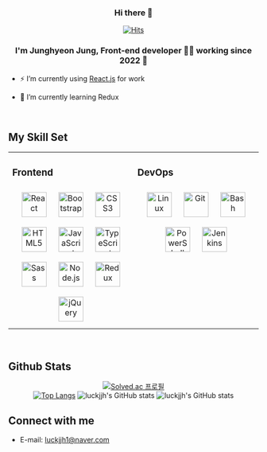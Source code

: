 <div align="center">
  
### Hi there 👋



<!--#### ⚒️Tech Stack⚒️--> 
[![Hits](https://hits.seeyoufarm.com/api/count/incr/badge.svg?url=https://github.com/luckjjh&count_bg=%2379C83D&title_bg=%23555555&icon=&icon_color=%23E7E7E7&title=hits&edge_flat=true)](https://github.com/luckjjh)
</div>

### <div align="center">I'm Junghyeon Jung, Front-end developer 👨‍💻 working since 2022 🚀</div>  
  


- ⚡ I’m currently using [React.js](https://github.com/facebook/react) for work 


- 🌱 I’m currently learning Redux  

  

<br/>  

## My Skill Set  
<div align="center">
<table><tr><td valign="top" width="33%">

### Frontend  

<div align="center">  
<img style="margin: 10px" src="https://profilinator.rishav.dev/skills-assets/react-original-wordmark.svg" alt="React" height="50" />  
<img style="margin: 10px" src="https://profilinator.rishav.dev/skills-assets/bootstrap-plain.svg" alt="Bootstrap" height="50" />  
<img style="margin: 10px" src="https://profilinator.rishav.dev/skills-assets/css3-original-wordmark.svg" alt="CSS3" height="50" />  
<img style="margin: 10px" src="https://profilinator.rishav.dev/skills-assets/html5-original-wordmark.svg" alt="HTML5" height="50" />  
<img style="margin: 10px" src="https://profilinator.rishav.dev/skills-assets/javascript-original.svg" alt="JavaScript" height="50" />  
<img style="margin: 10px" src="https://profilinator.rishav.dev/skills-assets/typescript-original.svg" alt="TypeScript" height="50" />  
<img style="margin: 10px" src="https://profilinator.rishav.dev/skills-assets/sass-original.svg" alt="Sass" height="50" />  
<img style="margin: 10px" src="https://profilinator.rishav.dev/skills-assets/nodejs-original-wordmark.svg" alt="Node.js" height="50" />  
<img style="margin: 10px" src="https://profilinator.rishav.dev/skills-assets/redux-original.svg" alt="Redux" height="50" />  
<img style="margin: 10px" src="https://profilinator.rishav.dev/skills-assets/jquery.png" alt="jQuery" height="50" />  
</div>
</td>
<td valign="top" width="33%">

### DevOps  

<div align="center">  
<img style="margin: 10px" src="https://profilinator.rishav.dev/skills-assets/linux-original.svg" alt="Linux" height="50" />  
<img style="margin: 10px" src="https://profilinator.rishav.dev/skills-assets/git-scm-icon.svg" alt="Git" height="50" />  
<img style="margin: 10px" src="https://profilinator.rishav.dev/skills-assets/gnu_bash-icon.svg" alt="Bash" height="50" />  
<img style="margin: 10px" src="https://profilinator.rishav.dev/skills-assets/powershell.png" alt="PowerShell" height="50" />  
<img style="margin: 10px" src="https://profilinator.rishav.dev/skills-assets/jenkins-icon.svg" alt="Jenkins" height="50" />  
</div>
</td></tr></table>  

<br/>  
</div>

## Github Stats  
<div align="center">

[![Solved.ac
프로필](http://mazassumnida.wtf/api/generate_badge?boj=luckjjh)](https://solved.ac/luckjjh)
</br>
[![Top Langs](https://github-readme-stats.vercel.app/api/top-langs/?username=luckjjh&layout=compact)](https://github.com/anuraghazra/github-readme-stats)
![luckjjh's GitHub stats](https://github-readme-stats.vercel.app/api?username=luckjjh&theme=dark&show_icons=true)
![luckjjh's GitHub stats](https://github-profile-summary-cards.vercel.app/api/cards/profile-details?username=luckjjh&theme=monokai)
</div>



## Connect with me  
* E-mail: luckjjh1@naver.com

<br/>  
